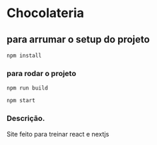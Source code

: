 # Chocolateria

## para arrumar o setup do projeto
```
npm install
```

### para rodar o projeto
```
npm run build
```
```
npm start
```

### Descrição.
Site feito para treinar react e nextjs